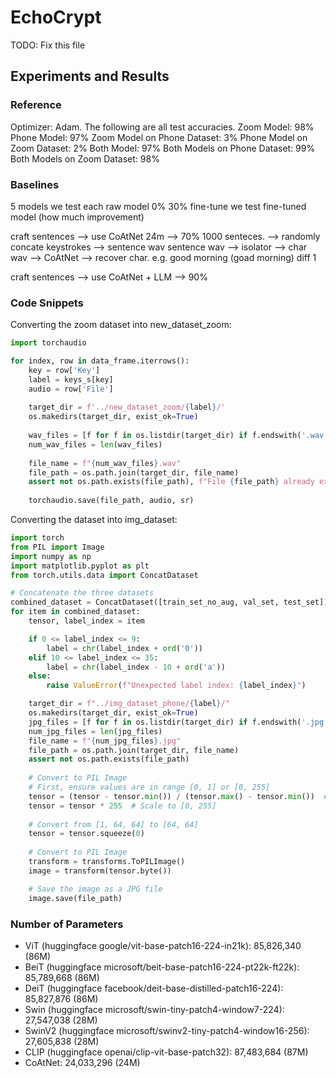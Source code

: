 # EchoCrypt
TODO: Fix this file

## Experiments and Results

### Reference
Optimizer: Adam.
The following are all test accuracies.
Zoom Model: 98%
Phone Model: 97%
Zoom Model on Phone Dataset: 3%
Phone Model on Zoom Dataset: 2%
Both Model: 97%
Both Models on Phone Dataset: 99%
Both Models on Zoom Dataset: 98%

### Baselines

5 models
we test each raw model 0% 30%
fine-tune
we test fine-tuned model (how much improvement) 


craft sentences --> use CoAtNet 24m --> 70%
1000 senteces. --> randomly concate keystrokes --> sentence wav
sentence wav --> isolator --> char wav --> CoAtNet --> recover char. e.g. good morning (goad morning)  diff 1

craft sentences --> use CoAtNet + LLM --> 90%


### Code Snippets
Converting the zoom dataset into new_dataset_zoom:
```python
import torchaudio

for index, row in data_frame.iterrows():
    key = row['Key']
    label = keys_s[key]
    audio = row['File']
    
    target_dir = f'../new_dataset_zoom/{label}/'
    os.makedirs(target_dir, exist_ok=True)
    
    wav_files = [f for f in os.listdir(target_dir) if f.endswith('.wav')]
    num_wav_files = len(wav_files)
    
    file_name = f"{num_wav_files}.wav"
    file_path = os.path.join(target_dir, file_name)
    assert not os.path.exists(file_path), f"File {file_path} already exists"
    
    torchaudio.save(file_path, audio, sr)
```

Converting the dataset into img_dataset:
```python
import torch
from PIL import Image
import numpy as np
import matplotlib.pyplot as plt
from torch.utils.data import ConcatDataset

# Concatenate the three datasets
combined_dataset = ConcatDataset([train_set_no_aug, val_set, test_set])
for item in combined_dataset:
    tensor, label_index = item

    if 0 <= label_index <= 9:
        label = chr(label_index + ord('0'))
    elif 10 <= label_index <= 35:
        label = chr(label_index - 10 + ord('a'))
    else:
        raise ValueError(f"Unexpected label index: {label_index}")

    target_dir = f"../img_dataset_phone/{label}/"
    os.makedirs(target_dir, exist_ok=True)
    jpg_files = [f for f in os.listdir(target_dir) if f.endswith('.jpg')]
    num_jpg_files = len(jpg_files)
    file_name = f"{num_jpg_files}.jpg"
    file_path = os.path.join(target_dir, file_name)
    assert not os.path.exists(file_path)
    
    # Convert to PIL Image
    # First, ensure values are in range [0, 1] or [0, 255]
    tensor = (tensor - tensor.min()) / (tensor.max() - tensor.min())  # Normalize to [0, 1]
    tensor = tensor * 255  # Scale to [0, 255]
    
    # Convert from [1, 64, 64] to [64, 64]
    tensor = tensor.squeeze(0)
    
    # Convert to PIL Image
    transform = transforms.ToPILImage()
    image = transform(tensor.byte())

    # Save the image as a JPG file
    image.save(file_path)
```

### Number of Parameters 
- ViT (huggingface google/vit-base-patch16-224-in21k): 85,826,340 (86M)
- BeiT (huggingface microsoft/beit-base-patch16-224-pt22k-ft22k): 85,789,668 (86M)
- DeiT (huggingface facebook/deit-base-distilled-patch16-224): 85,827,876 (86M)
- Swin (huggingface microsoft/swin-tiny-patch4-window7-224): 27,547,038 (28M)
- SwinV2 (huggingface microsoft/swinv2-tiny-patch4-window16-256): 27,605,838 (28M)
- CLIP (huggingface openai/clip-vit-base-patch32): 87,483,684 (87M)
- CoAtNet: 24,033,296 (24M)
